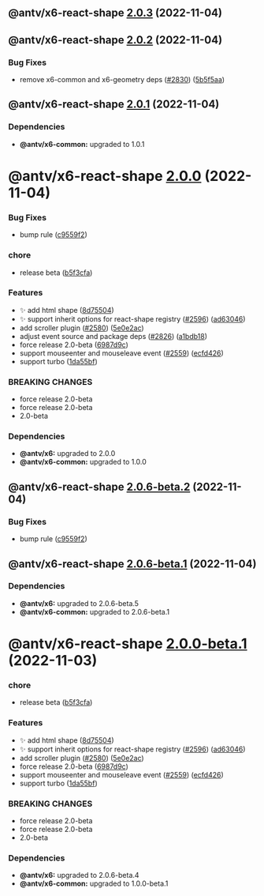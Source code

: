 ## @antv/x6-react-shape [2.0.3](https://github.com/antvis/x6/compare/@antv/x6-react-shape@2.0.2...@antv/x6-react-shape@2.0.3) (2022-11-04)

## @antv/x6-react-shape [2.0.2](https://github.com/antvis/x6/compare/@antv/x6-react-shape@2.0.1...@antv/x6-react-shape@2.0.2) (2022-11-04)


### Bug Fixes

* remove x6-common and x6-geometry deps ([#2830](https://github.com/antvis/x6/issues/2830)) ([5b5f5aa](https://github.com/antvis/x6/commit/5b5f5aa7ea6fded1b15abc79b9b5a5e2281b3ab9))

## @antv/x6-react-shape [2.0.1](https://github.com/antvis/x6/compare/@antv/x6-react-shape@2.0.0...@antv/x6-react-shape@2.0.1) (2022-11-04)





### Dependencies

* **@antv/x6-common:** upgraded to 1.0.1

# @antv/x6-react-shape [2.0.0](https://github.com/antvis/x6/compare/@antv/x6-react-shape@1.6.0...@antv/x6-react-shape@2.0.0) (2022-11-04)


### Bug Fixes

* bump rule ([c9559f2](https://github.com/antvis/x6/commit/c9559f2f30790857ff066be7d0ce99ed8933e20c))


### chore

* release beta ([b5f3cfa](https://github.com/antvis/x6/commit/b5f3cfa2042f5196a995a38a8f41f140cabdce57))


### Features

* ✨ add html shape ([8d75504](https://github.com/antvis/x6/commit/8d7550413f9f6f3177eab9d0f7fef14c55949fb8))
* ✨ support inherit options for react-shape registry ([#2596](https://github.com/antvis/x6/issues/2596)) ([ad63046](https://github.com/antvis/x6/commit/ad63046e89fa5853b0cf15947af1ed2a7b625188))
* add scroller plugin ([#2580](https://github.com/antvis/x6/issues/2580)) ([5e0e2ac](https://github.com/antvis/x6/commit/5e0e2acde7d7e259ea27d001983e950878d0ecc8))
* adjust event source and package deps ([#2826](https://github.com/antvis/x6/issues/2826)) ([a1bdb18](https://github.com/antvis/x6/commit/a1bdb18b1d1e1967e8e27862fed2e4fe8787a8cb))
* force release 2.0-beta ([6987d9c](https://github.com/antvis/x6/commit/6987d9ce64454cd76f697d33f96715dbdf56524a))
* support mouseenter and mouseleave event ([#2559](https://github.com/antvis/x6/issues/2559)) ([ecfd426](https://github.com/antvis/x6/commit/ecfd4263b1266a128bf8651c4dd745ff8ab038b3))
* support turbo ([1da55bf](https://github.com/antvis/x6/commit/1da55bfda73edaa96515998b5766e9ed5f241ee9))


### BREAKING CHANGES

* force release 2.0-beta
* force release 2.0-beta
* 2.0-beta





### Dependencies

* **@antv/x6:** upgraded to 2.0.0
* **@antv/x6-common:** upgraded to 1.0.0

## @antv/x6-react-shape [2.0.6-beta.2](https://github.com/antvis/x6/compare/@antv/x6-react-shape@2.0.6-beta.1...@antv/x6-react-shape@2.0.6-beta.2) (2022-11-04)


### Bug Fixes

* bump rule ([c9559f2](https://github.com/antvis/x6/commit/c9559f2f30790857ff066be7d0ce99ed8933e20c))

## @antv/x6-react-shape [2.0.6-beta.1](https://github.com/antvis/x6/compare/@antv/x6-react-shape@2.0.0-beta.1...@antv/x6-react-shape@2.0.6-beta.1) (2022-11-04)





### Dependencies

* **@antv/x6:** upgraded to 2.0.6-beta.5
* **@antv/x6-common:** upgraded to 2.0.6-beta.1

# @antv/x6-react-shape [2.0.0-beta.1](https://github.com/antvis/x6/compare/@antv/x6-react-shape@1.6.0...@antv/x6-react-shape@2.0.0-beta.1) (2022-11-03)


### chore

* release beta ([b5f3cfa](https://github.com/antvis/x6/commit/b5f3cfa2042f5196a995a38a8f41f140cabdce57))


### Features

* ✨ add html shape ([8d75504](https://github.com/antvis/x6/commit/8d7550413f9f6f3177eab9d0f7fef14c55949fb8))
* ✨ support inherit options for react-shape registry ([#2596](https://github.com/antvis/x6/issues/2596)) ([ad63046](https://github.com/antvis/x6/commit/ad63046e89fa5853b0cf15947af1ed2a7b625188))
* add scroller plugin ([#2580](https://github.com/antvis/x6/issues/2580)) ([5e0e2ac](https://github.com/antvis/x6/commit/5e0e2acde7d7e259ea27d001983e950878d0ecc8))
* force release 2.0-beta ([6987d9c](https://github.com/antvis/x6/commit/6987d9ce64454cd76f697d33f96715dbdf56524a))
* support mouseenter and mouseleave event ([#2559](https://github.com/antvis/x6/issues/2559)) ([ecfd426](https://github.com/antvis/x6/commit/ecfd4263b1266a128bf8651c4dd745ff8ab038b3))
* support turbo ([1da55bf](https://github.com/antvis/x6/commit/1da55bfda73edaa96515998b5766e9ed5f241ee9))


### BREAKING CHANGES

* force release 2.0-beta
* force release 2.0-beta
* 2.0-beta





### Dependencies

* **@antv/x6:** upgraded to 2.0.6-beta.4
* **@antv/x6-common:** upgraded to 1.0.0-beta.1

